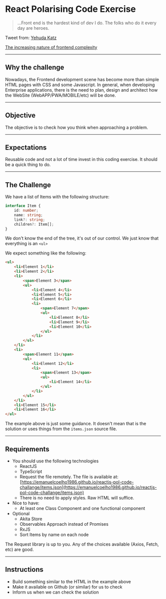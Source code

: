 # React Polarising Code Exercise

> ...Front end is the hardest kind of dev I do. The folks who do it every day are heroes.

Tweet from: [Yehuda Katz](https://twitter.com/wycats/status/930463710941872128?ref_src=twsrc%5Etfw%7Ctwcamp%5Etweetembed%7Ctwterm%5E930463710941872128%7Ctwgr%5E%7Ctwcon%5Es1_&ref_url=https%3A%2F%2Fblog.logrocket.com%2Fthe-increasing-nature-of-frontend-complexity-b73c784c09ae%2F)

[The increasing nature of frontend complexity](https://blog.logrocket.com/the-increasing-nature-of-frontend-complexity-b73c784c09ae/)

***

## Why the challenge

Nowadays, the Frontend development scene has become more than simple HTML pages with CSS and some Javascript. In general, when developing Enterprise applications, there is the need to plan, design and architect how the WebSite (WebAPP/PWA/MOBILE/etc) will be done.

***
## Objective

The objective is to check how you think when approaching a problem.

***
## Expectations

Reusable code and not a lot of time invest in this coding exercise. It should be a quick thing to do.

***
## The Challenge

We have a list of Items with the following structure:

```typescript
interface Item {
    id: number;
    name: string;
    link?: string;
    children?: Item[];
}
```

We don't know the end of the tree, it's out of our control. We just know that everything is an `<ul>`

We expect something like the following: 

```html
<ul>
    <li>Element 1</li>
    <li>Element 2</li>
    <li>
        <span>Element 3</span>
        <ul>
            <li>Element 4</li>
            <li>Element 5</li>
            <li>Element 6</li>
            <li>
                <span>Element 7</span>
                <ul>
                    <li>Element 8</li>
                    <li>Element 9</li>
                    <li>Element 10</li>
                </ul>
            </li>
        </ul>
    </li>
    <li>
        <span>Element 11</span>
        <ul>
            <li>Element 12</li>
            <li>
                <span>Element 13</span>
                <ul>
                    <li>Element 14</li>
                </ul>
            </li>
        </ul>
    </li>
    <li>Element 15</li>
    <li>Element 16</li>
</ul>
```
The example above is just some guidance. It doesn't mean that is the solution or uses things from the `items.json` source file.

***
## Requirements

- You should use the following technologies
    - ReactJS
    - TypeScript
    - Request the file remotely. The file is available at: [https://emanuelcoelho1986.github.io/reactjs-pol-code-challange/items.json](https://emanuelcoelho1986.github.io/reactjs-pol-code-challange/items.json)
    - There is no need to apply styles. Raw HTML will suffice.
- Nice to have:
    - At least one Class Component and one functional component
- Optional
    - Akita Store
    - Observables Approach instead of Promises
    - RxJS
    - Sort Items by name on each node

The Request library is up to you. Any of the choices available (Axios, Fetch, etc) are good.

***
## Instructions

- Build something similar to the HTML in the example above
- Make it available on Github (or similar) for us to check
- Inform us when we can check the solution
